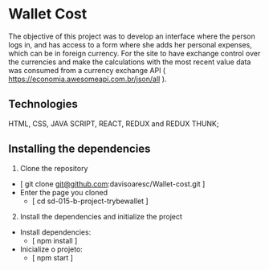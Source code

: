 # Wallet Cost

The objective of this project was to develop an interface where the person logs in,
and has access to a form where she adds her personal expenses, which can be in foreign currency.
For the site to have exchange control over the currencies and make the calculations with the most recent value
data was consumed from a currency exchange API ( https://economia.awesomeapi.com.br/json/all ).

## Technologies

HTML, CSS, JAVA SCRIPT, REACT, REDUX and REDUX THUNK; 

## Installing the dependencies

1. Clone the repository

- [ git clone git@github.com:davisoaresc/Wallet-cost.git ]
- Enter the page you cloned
  - [ cd sd-015-b-project-trybewallet ]

2. Install the dependencies and initialize the project

- Install dependencies:
  - [ npm install ]
- Inicialize o projeto:
  - [ npm start ]
